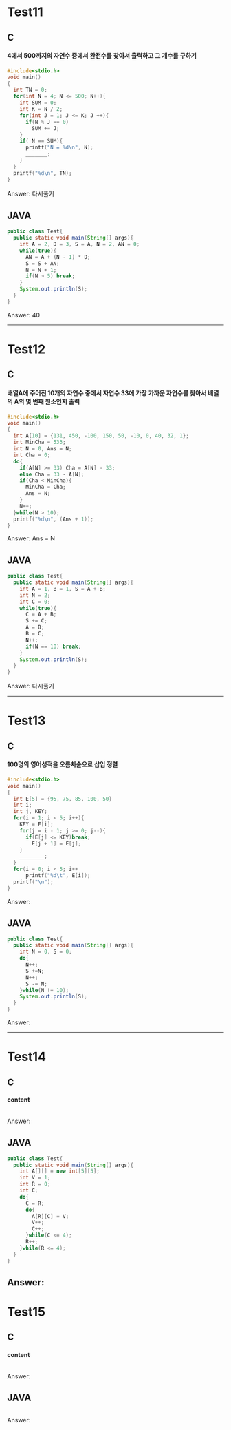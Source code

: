 # Test11
## C
#### 4에서 500까지의 자연수 중에서 완전수를 찾아서 출력하고 그 개수를 구하기
```.c
#include<stdio.h>
void main()
{
  int TN = 0;
  for(int N = 4; N <= 500; N++){
    int SUM = 0;
    int K = N / 2;
    for(int J = 1; J <= K; J ++){
      if(N % J == 0)
        SUM += J;
    }
    if( N == SUM){
      printf("N = %d\n", N);
      _______;
    }
  }
  printf("%d\n", TN);
}
```
Answer: 다시풀기
## JAVA
```.java
public class Test{
  public static void main(String[] args){
    int A = 2, D = 3, S = A, N = 2, AN = 0;
    while(true){
      AN = A + (N - 1) * D;
      S = S + AN;
      N = N + 1;
      if(N > 5) break;
    }
    System.out.println(S);
  }
}
```
Answer: 40

----
# Test12
## C
#### 배열A에 주어진 10개의 자연수 중에서 자연수 33에 가장 가까운 자연수를 찾아서 배열의 A의 몇 번째 원소인지 출력
```.c
#include<stdio.h>
void main()
{
  int A[10] = {131, 450, -100, 150, 50, -10, 0, 40, 32, 1};
  int MinCha = 533;
  int N = 0, Ans = N;
  int Cha = 0;
  do{
    if(A[N] >= 33) Cha = A[N] - 33;
    else Cha = 33 - A[N];
    if(Cha < MinCha){
      MinCha = Cha;
      Ans = N;
    } 
    N++;
  }while(N > 10);
  printf("%d\n", (Ans + 1));
}
```
Answer: Ans = N
## JAVA
```.java
public class Test{
  public static void main(String[] args){
    int A = 1, B = 1, S = A + B;
    int N = 2;
    int C = 0;
    while(true){
      C = A + B;
      S += C;
      A = B;
      B = C;
      N++;
      if(N == 10) break;
    } 
    System.out.println(S);
  }
}
```
Answer: 다시풀기

----
# Test13
## C
#### 100명의 영어성적을 오름차순으로 삽입 정렬
```.c
#include<stdio.h>
void main()
{
  int E[5] = {95, 75, 85, 100, 50}
  int i;
  int j, KEY;
  for(i = 1; i < 5; i++){
    KEY = E[i];
    for(j = i - 1; j >= 0; j--){
      if(E[j] <= KEY)break;
        E[j + 1] = E[j];
    }
    ________;
  }
  for(i = 0; i < 5; i++
      printf("%d\t", E[i]);
  printf("\n");
}
```
Answer:
## JAVA
```.java
public class Test{
  public static void main(String[] args){
    int N = 0, S = 0;
    do{
      N++;
      S +=N;
      N++;
      S -= N;
    }while(N != 10);
    System.out.println(S);
  }
}
```
Answer:

----
# Test14
## C
#### content
```.c

```
Answer:
## JAVA
```.java
public class Test{
  public static void main(String[] args){
    int A[][] = new int[5][5];
    int V = 1;
    int R = 0;
    int C;
    do{
      C = R;
      do{
        A[R][C] = V;
        V++;
        C++;
      }while(C <= 4);
      R++;
    }while(R <= 4);
  }
}
```
Answer:
----
# Test15
## C
#### content
```.c

```
Answer:
## JAVA
```.java

```
Answer:
